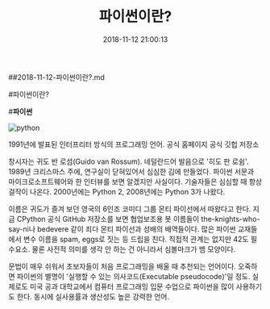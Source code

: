 ﻿---
layout: post
title:  "파이썬이란?"
date:   2018-11-12 21:00:13
categories: Data_science
permalink: /archivers/python_lecture_08
---

##2018-11-12-파이썬이란?.md

#파이썬이란?

#__파이썬__

![python](http://post.phinf.naver.net/MjAxNzEwMzFfMTkw/MDAxNTA5NDI1MDgyMDEx.I3_QI6T3XZi57TQe65kJXRhSbEZtOBvWOAYbbhb1gmQg.ZmgB1O1b5C4tJvKfkn8V2JhiC7Q9l6amhksCZIdOa8gg.PNG/IQb0tKn1iRB39zissZhmd-ZHVeLE.jpg)

1991년에 발표된 인터프리터 방식의 프로그래밍 언어. 공식 홈페이지 공식 깃헙 저장소

창시자는 귀도 반 로섬(Guido van Rossum). 네덜란드어 발음으로 '히도 판 로쉼'. 1989년 크리스마스 주에, 연구실이 닫혀있어서 심심한 김에 만들었다. 파이썬 서문과 마이크로소프트웨어와 한 인터뷰를 보면 알겠지만 사실이다. 기술자들은 심심할 때 항상 걸작이 나온다. 2000년에는 Python 2, 2008년에는 Python 3가 나왔다.

이름은 귀도가 즐겨 보던 영국의 6인조 코미디 그룹 몬티 파이선에서 따왔다고 한다. 지금 CPython 공식 GitHub 저장소를 보면 협업보조용 봇 이름들이 the-knights-who-say-ni나 bedevere 같이 죄다 몬티 파이선과 성배의 배역들이다. 많은 파이썬 교재들에서 변수 이름을 spam, eggs로 짓는 등 드립을 친다. 직접적 관계는 없지만 42도 필수요소. 물론 사전적 의미를 생각 안 하는 건 아니라서 심볼마크가 뱀 모양이다.

문법이 매우 쉬워서 초보자들이 처음 프로그래밍을 배울 때 추천되는 언어이다. 오죽하면 파이썬의 별명이 '실행할 수 있는 의사코드(Executable pseudocode)'일 정도. 실제로도 미국 공과 대학교에서 컴퓨터 프로그래밍 입문 수업으로 파이썬을 많이 사용하기도 한다. 동시에 실사용률과 생산성도 높은 강력한 언어.